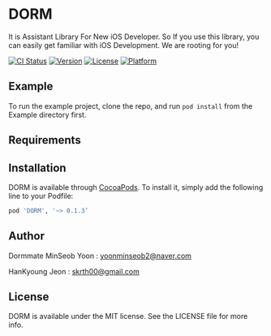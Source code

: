 # DORM
It is Assistant Library For New iOS Developer. So If you use this library, you can easily get familiar with iOS Development. We are rooting for you!

[![CI Status](http://img.shields.io/travis/skrth00@gmail.com/DORM.svg?style=flat)](https://travis-ci.org/skrth00@gmail.com/DORM)
[![Version](https://img.shields.io/cocoapods/v/DORM.svg?style=flat)](http://cocoapods.org/pods/DORM)
[![License](https://img.shields.io/cocoapods/l/DORM.svg?style=flat)](http://cocoapods.org/pods/DORM)
[![Platform](https://img.shields.io/cocoapods/p/DORM.svg?style=flat)](http://cocoapods.org/pods/DORM)

## Example

To run the example project, clone the repo, and run `pod install` from the Example directory first.

## Requirements

## Installation

DORM is available through [CocoaPods](http://cocoapods.org). To install
it, simply add the following line to your Podfile:

```ruby
pod 'DORM', '~> 0.1.3’
```

## Author

Dormmate
MinSeob Yoon : yoonminseob2@naver.com

HanKyoung Jeon : skrth00@gmail.com 
 

## License

DORM is available under the MIT license. See the LICENSE file for more info.
